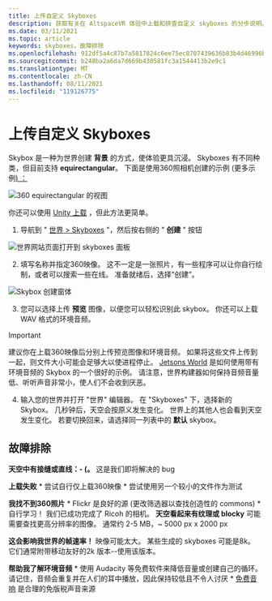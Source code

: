 ```yaml
---
title: 上传自定义 Skyboxes
description: 获取有关在 AltspaceVR 体验中上载和排查自定义 skyboxes 的分步说明。
ms.date: 03/11/2021
ms.topic: article
keywords: skyboxes，故障排除
ms.openlocfilehash: 912df5a4c87b7a5817824c6ee75ec8707439636b83b4d46996bbc4129ee6e9de
ms.sourcegitcommit: b248ba2a6da7d669b430581fc3a1544413b2e9c1
ms.translationtype: MT
ms.contentlocale: zh-CN
ms.lasthandoff: 08/11/2021
ms.locfileid: "119126775"
---
```

# <a name="uploading-custom-skyboxes"></a>上传自定义 Skyboxes

Skybox 是一种为世界创建 **背景** 的方式，使体验更具沉浸。 Skyboxes 有不同种类，但目前支持 **equirectangular**。 下面是使用360照相机创建的示例 (更多示例[) ：](http://moments.mankindforward.com/) 

![360 equirectangular 的视图](images/custom-skyboxes-img-01.jpeg)

你还可以使用 [Unity 上载](world-building-toolkit-getting-started.md) ，但此方法更简单。

1. 导航到 " [世界 > Skyboxes](https://account.altvr.com/skyboxes) "，然后按右侧的 " **创建** " 按钮

![世界网站页面打开到 skyboxes 面板](images/custom-skyboxes-img-02.png)

2. 填写名称并指定360映像。 这不一定是一张照片，有一些程序可以让你自行绘制，或者可以搜索一些在线。 准备就绪后，选择“创建”。 

![Skybox 创建窗体](images/custom-skyboxes-img-03.png)

3. 您可以选择上传 **预览** 图像，以便您可以轻松识别此 skybox。 你还可以上载 WAV 格式的环境音频。 

> [!IMPORTANT]
> 建议你在上载360映像后分别上传预览图像和环境音频。 如果将这些文件上传到一起，则文件大小可能会足够大以使进程停止。 [Jetsons World](https://account.altvr.com/worlds/1004174988393054363/spaces/1084431533181240311) 是如何使用带有环境音频的 Skybox 的一个很好的示例。 请注意，世界构建器如何保持音频音量低、听听声音非常小，使人们不会收到厌恶。 

4. 输入您的世界并打开 "世界" 编辑器。 在 "Skyboxes" 下，选择新的 Skybox。 几秒钟后，天空会按原义发生变化。 世界上的其他人也会看到天空发生变化。 若要切换回来，请选择同一列表中的 **默认** skybox。 

## <a name="troubleshooting"></a>故障排除

**天空中有接缝或直线：- (。** 这是我们即将解决的 bug

**上载失败**
    * 尝试自行仅上载360映像
    * 尝试使用另一个较小的文件作为测试

**我找不到360照片**
    * Flickr 是良好的源 (更改筛选器以查找创造性的 commons) 
    * 自行学习！ 我们已成功完成了 Ricoh 的相机。 
**天空看起来有纹理或 blocky** 可能需要查找更高分辨率的图像。 通常约 2-5 MB，~ 5000 px x 2000 px

**这会影响我世界的帧速率！**
映像可能太大。 某些生成的 skyboxes 可能是8k。 它们通常附带移动友好的2k 版本--使用该版本。

**帮助我了解环境音频**
    * 使用 Audacity 等免费软件来降低音量或创建自己的循环。 请记住，音频会重复并在人们的耳中播放，因此保持较低且不令人讨厌
    * [免费音响](https://freesound.org/) 是合理的免版税声音来源
